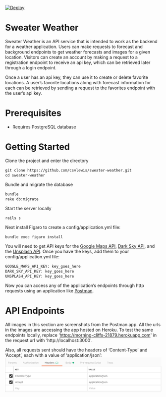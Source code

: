[![Deploy](https://www.herokucdn.com/deploy/button.svg)](https://heroku.com/deploy)

# Sweater Weather

Sweater Weather is an API service that is intended to work as the backend for a weather application. Users can make requests to forecast and background endpoints to get weather forecasts and images for a given location. Visitors can create an account by making a request to a registration endpoint to receive an api key, which can be retrieved later through a login endpoint. 

Once a user has an api key, they can use it to create or delete favorite locations. A user’s favorite locations along with forecast information for each can be retrieved by sending a request to the favorites endpoint with the user’s api key.

# Prerequisites

- Requires PostgreSQL database

# Getting Started


Clone the project and enter the directory

    git clone https://github.com/csvlewis/sweater-weather.git
    cd sweater-weather

Bundle and migrate the database

    bundle
    rake db:migrate

Start the server locally

    rails s

Next install Figaro to create a config/application.yml file:

    bundle exec figaro install

You will need to get API keys for the [Google Maps API](https://developers.google.com/maps/documentation/geocoding/get-api-key), [Dark Sky API](https://darksky.net/dev/register), and the [Unsplash API](https://unsplash.com/developers). Once you have the keys, add them to your config/application.yml file:

    GOOGLE_MAPS_API_KEY: key_goes_here
    DARK_SKY_API_KEY: key_goes_here
    UNSPLASH_API_KEY: key_goes_here

Now you can access any of the application’s endpoints through http requests using an application like [Postman](https://www.getpostman.com/).

# API Endpoints

All images in this section are screenshots from the Postman app.
All the urls in the images are accessing the app hosted on Heroku. To test the same endpoints locally, replace ‘https://morning-cliffs-21879.herokuapp.com' in the request url with ‘http://localhost:3000'.

Also, all requests sent should have the headers of ‘Content-Type’ and ‘Accept’, each with a value of ‘application/json’: ![Default Headers](/images/general_headers.png?raw=true)
